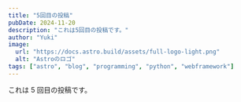 ```yaml
---
title: "5回目の投稿"
pubDate: 2024-11-20
description: "これは5回目の投稿です。"
author: "Yuki"
image:
  url: "https://docs.astro.build/assets/full-logo-light.png"
  alt: "Astroのロゴ"
tags: ["astro", "blog", "programming", "python", "webframework"]
---
```


これは 5 回目の投稿です。
